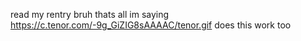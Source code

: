 read my rentry bruh thats all im saying
https://c.tenor.com/-9g_GiZIG8sAAAAC/tenor.gif
does this work too
